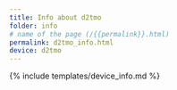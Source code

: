 ```yaml
---
title: Info about d2tmo
folder: info
# name of the page (/{{permalink}}.html)
permalink: d2tmo_info.html
device: d2tmo
---
```

{% include templates/device_info.md %}
